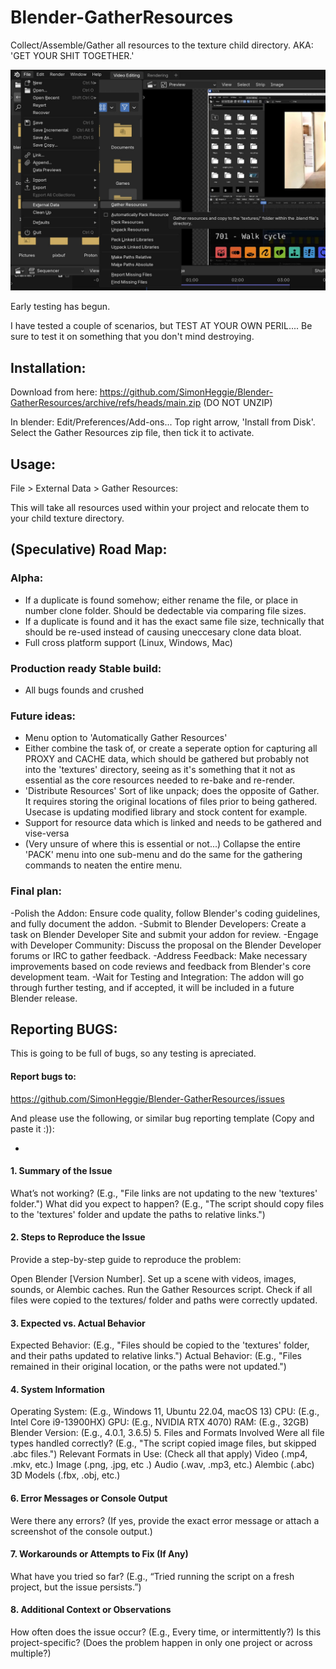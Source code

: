 # Blender-GatherResources

Collect/Assemble/Gather all resources to the texture child directory. AKA: 'GET YOUR SHIT TOGETHER.'

<img src="GatherResources.png">

Early testing has begun.

I have tested a couple of scenarios, but TEST AT YOUR OWN PERIL.... Be sure to test it on something that you don't mind destroying. 


## Installation:

Download from here: https://github.com/SimonHeggie/Blender-GatherResources/archive/refs/heads/main.zip (DO NOT UNZIP)

In blender: Edit/Preferences/Add-ons... Top right arrow, 'Install from Disk'. Select the Gather Resources zip file, then tick it to activate.

## Usage:

File > External Data > Gather Resources: 

This will take all resources used within your project and relocate them to your child texture directory.

## (Speculative) Road Map:

### Alpha:

- If a duplicate is found somehow; either rename the file, or place in number clone folder. Should be dedectable via comparing file sizes.
- If a duplicate is found and it has the exact same file size, technically that should be re-used instead of causing uneccesary clone data bloat.
- Full cross platform support (Linux, Windows, Mac)

### Production ready Stable build:

- All bugs founds and crushed

### Future ideas:

- Menu option to 'Automatically Gather Resources'
- Either combine the task of, or create a seperate option for capturing all PROXY and CACHE data, which should be gathered but probably not into the 'textures' directory, seeing as it's something that it not as essential as the core resources needed to re-bake and re-render.
- 'Distribute Resources' Sort of like unpack; does the opposite of Gather. It requires storing the original locations of files prior to being gathered. Usecase is updating modified library and stock content for example.
- Support for resource data which is linked and needs to be gathered and vise-versa
- (Very unsure of where this is essential or not...) Collapse the entire 'PACK' menu into one sub-menu and do the same for the gathering commands to neaten the entire menu.

### Final plan:

-Polish the Addon: Ensure code quality, follow Blender's coding guidelines, and fully document the addon.
-Submit to Blender Developers: Create a task on Blender Developer Site and submit your addon for review.
-Engage with Developer Community: Discuss the proposal on the Blender Developer forums or IRC to gather feedback.
-Address Feedback: Make necessary improvements based on code reviews and feedback from Blender's core development team.
-Wait for Testing and Integration: The addon will go through further testing, and if accepted, it will be included in a future Blender release.

## Reporting BUGS:

This is going to be full of bugs, so any testing is apreciated.

#### Report bugs to:

https://github.com/SimonHeggie/Blender-GatherResources/issues

And please use the following, or similar bug reporting template (Copy and paste it :)):

-

#### 1. Summary of the Issue

What’s not working? (E.g., "File links are not updating to the new 'textures' folder.")
What did you expect to happen? (E.g., "The script should copy files to the 'textures' folder and update the paths to relative links.")

#### 2. Steps to Reproduce the Issue

Provide a step-by-step guide to reproduce the problem:

Open Blender [Version Number].
Set up a scene with videos, images, sounds, or Alembic caches.
Run the Gather Resources script.
Check if all files were copied to the textures/ folder and paths were correctly updated.

#### 3. Expected vs. Actual Behavior
Expected Behavior: (E.g., "Files should be copied to the 'textures' folder, and their paths updated to relative links.")
Actual Behavior: (E.g., "Files remained in their original location, or the paths were not updated.")

#### 4. System Information


Operating System: (E.g., Windows 11, Ubuntu 22.04, macOS 13)
CPU: (E.g., Intel Core i9-13900HX)
GPU: (E.g., NVIDIA RTX 4070)
RAM: (E.g., 32GB)
Blender Version: (E.g., 4.0.1, 3.6.5)
5. Files and Formats Involved
Were all file types handled correctly?
(E.g., "The script copied image files, but skipped .abc files.")
Relevant Formats in Use: (Check all that apply)
 Video (.mp4, .mkv, etc.)
 Image (.png, .jpg, etc
.)
 Audio (.wav, .mp3, etc.)
 Alembic (.abc)
 3D Models (.fbx, .obj, etc.)

#### 6. Error Messages or Console Output
Were there any errors? (If yes, provide the exact error message or attach a screenshot of the console output.)

#### 7. Workarounds or Attempts to Fix (If Any)
What have you tried so far? (E.g., “Tried running the script on a fresh project, but the issue persists.”)

#### 8. Additional Context or Observations
How often does the issue occur? (E.g., Every time, or intermittently?)
Is this project-specific? (Does the problem happen in only one project or across multiple?)
